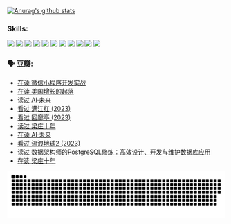 
[![Anurag's github stats](https://github-readme-stats.vercel.app/api?username=w940853815)](https://github.com/anuraghazra/github-readme-stats)

### Skills:

<code><img height="32" src="https://cdn.jsdelivr.net/npm/simple-icons@v5/icons/python.svg"></code>
<code><img height="32" src="https://cdn.jsdelivr.net/npm/simple-icons@v5/icons/javascript.svg"></code>
<code><img height="32" src="https://cdn.jsdelivr.net/npm/simple-icons@v5/icons/django.svg"></code>
<code><img height="32" src="https://cdn.jsdelivr.net/npm/simple-icons@v5/icons/flask.svg"></code>
<code><img height="32" src="https://cdn.jsdelivr.net/npm/simple-icons@v5/icons/vuetify.svg"></code>
<code><img height="32" src="https://cdn.jsdelivr.net/npm/simple-icons@v5/icons/git.svg"></code>
<code><img height="32" src="https://cdn.jsdelivr.net/npm/simple-icons@v5/icons/docker.svg"></code>
<code><img height="32" src="https://cdn.jsdelivr.net/npm/simple-icons@v5/icons/postgresql.svg"></code>
<code><img height="32" src="https://cdn.jsdelivr.net/npm/simple-icons@v5/icons/elasticsearch.svg"></code>
<code><img height="32" src="https://cdn.jsdelivr.net/npm/simple-icons@v5/icons/macos.svg"></code>
<code><img height="32" src="https://cdn.jsdelivr.net/npm/simple-icons@v5/icons/linux.svg"></code>

### 🗣 豆瓣:

<!-- DOUBAN-ACTIVITIES:START -->
- [在读 微信小程序开发实战](https://www.douban.com/people/136069238/status/4230177692/?_i=83922371)
- [在读 美国增长的起落](https://www.douban.com/people/136069238/status/4220055912/?_i=83922371)
- [读过 AI·未来](https://www.douban.com/people/136069238/status/4220054171/?_i=83922371)
- [看过 满江红‎ (2023)](https://www.douban.com/people/136069238/status/4219146433/?_i=83922371)
- [看过 回廊亭‎ (2023)](https://www.douban.com/people/136069238/status/4215992758/?_i=83922371)
- [读过 梁庄十年](https://www.douban.com/people/136069238/status/4206664969/?_i=83922371)
- [在读 AI·未来](https://www.douban.com/people/136069238/status/4206653520/?_i=83922371)
- [看过 流浪地球2‎ (2023)](https://www.douban.com/people/136069238/status/4199558549/?_i=83922371)
- [读过 数据架构师的PostgreSQL修炼：高效设计、开发与维护数据库应用](https://www.douban.com/people/136069238/status/4199451104/?_i=83922371)
- [在读 梁庄十年](https://www.douban.com/people/136069238/status/4198822794/?_i=83922372)
<!-- DOUBAN-ACTIVITIES:END -->


![Snake animation](https://raw.githubusercontent.com/w940853815/w940853815/output/github-contribution-grid-snake.svg)

<!--
**w940853815/w940853815** is a ✨ _special_ ✨ repository because its `README.md` (this file) appears on your GitHub profile.

Here are some ideas to get you started:

- 🔭 I’m currently working on ...
- 🌱 I’m currently learning ...
- 👯 I’m looking to collaborate on ...
- 🤔 I’m looking for help with ...
- 💬 Ask me about ...
- 📫 How to reach me: ...
- 😄 Pronouns: ...
- ⚡ Fun fact: ...
-->
